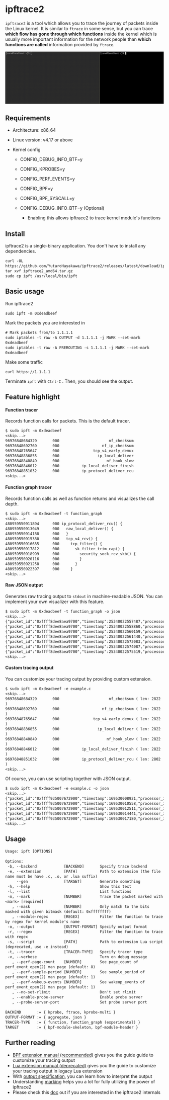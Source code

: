 # ipftrace2

`ipftrace2` is a tool which allows you to trace the journey of packets inside the Linux kernel. It is similar to `ftrace` in some sense, but you can trace **which flow has gone through which functions** inside the kernel which is usually more important information for the network people than **which functions are called** information provided by `ftrace`.

![demo](img/demo.gif)

## Requirements

- Architecture: x86_64

- Linux version: v4.17 or above

- Kernel config

  - CONFIG_DEBUG_INFO_BTF=y
  - CONFIG_KPROBES=y
  - CONFIG_PERF_EVENTS=y
  - CONFIG_BPF=y
  - CONFIG_BPF_SYSCALL=y

  - CONFIG_DEBUG_INFO_BTF=y (Optional)
    - Enabling this allows ipftrace2 to trace kernel module's functions

## Install

ipftrace2 is a single-binary application. You don't have to install any dependencies.

```
curl -OL https://github.com/YutaroHayakawa/ipftrace2/releases/latest/download/ipftrace2_amd64.tar.gz
tar xvf ipftrace2_amd64.tar.gz
sudo cp ipft /usr/local/bin/ipft
```

## Basic usage

Run ipftrace2

```
sudo ipft -m 0xdeadbeef
```

Mark the packets you are interested in

```
# Mark packets from/to 1.1.1.1
sudo iptables -t raw -A OUTPUT -d 1.1.1.1 -j MARK --set-mark 0xdeadbeef
sudo iptables -t raw -A PREROUTING -s 1.1.1.1 -j MARK --set-mark 0xdeadbeef
```

Make some traffic

```
curl https://1.1.1.1
```

Terminate `ipft` with `Ctrl-C` . Then, you should see the output.

## Feature highlight

#### Function tracer

Records function calls for packets. This is the default tracer.

```
$ sudo ipft -m 0xdeadbeef
<skip...>
96976848684329       000                      nf_checksum
96976848692769       000                   nf_ip_checksum
96976848765647       000               tcp_v4_early_demux
96976848836855       000                 ip_local_deliver
96976848840849       000                     nf_hook_slow
96976848846012       000          ip_local_deliver_finish
96976848851032       000          ip_protocol_deliver_rcu
<skip...>
```

#### Function graph tracer

Records function calls as well as function returns and visualizes the call depth.

```
$ sudo ipft -m 0xdeadbeef -t function_graph
<skip...>
480959550911894      000 ip_protocol_deliver_rcu() {
480959550913049      000   raw_local_deliver() {
480959550914188      000   }
480959550915380      000   tcp_v4_rcv() {
480959550916635      000     tcp_filter() {
480959550917812      000       sk_filter_trim_cap() {
480959550918999      000         security_sock_rcv_skb() {
480959550920116      000         }
480959550921258      000       }
480959550922397      000     }
<skip...>
```

#### Raw JSON output

Generates raw tracing output to `stdout` in machine-readable JSON. You can implement your own visualizer with this feature.

```
$ sudo ipft -m 0xdeadbeef -t function_graph -o json
<skip...>
{"packet_id":"0xffff8dee8aea9700","timestamp":25340022557487,"processor_id":0,"function":"validate_xmit_xfrm","is_return":false}
{"packet_id":"0xffff8dee8aea9700","timestamp":25340022558860,"processor_id":0,"function":"validate_xmit_xfrm","is_return":true}
{"packet_id":"0xffff8dee8aea9700","timestamp":25340022560159,"processor_id":0,"function":"validate_xmit_skb","is_return":true}
{"packet_id":"0xffff8dee8aea9700","timestamp":25340022561440,"processor_id":0,"function":"validate_xmit_skb_list","is_return":true}
{"packet_id":"0xffff8dee8aea9700","timestamp":25340022572083,"processor_id":0,"function":"dev_hard_start_xmit","is_return":false}
{"packet_id":"0xffff8dee8aea9700","timestamp":25340022574087,"processor_id":0,"function":"skb_clone_tx_timestamp","is_return":false}
{"packet_id":"0xffff8dee8aea9700","timestamp":25340022575519,"processor_id":0,"function":"skb_clone_tx_timestamp","is_return":true}
<skip...>
```

#### Custom tracing output

You can customize your tracing output by providing custom extension.

```
$ sudo ipft -m 0xdeadbeef -e example.c
<skip...>
96976848684329       000                      nf_checksum ( len: 2822 )
96976848692769       000                   nf_ip_checksum ( len: 2822 )
96976848765647       000               tcp_v4_early_demux ( len: 2822 )
96976848836855       000                 ip_local_deliver ( len: 2822 )
96976848840849       000                     nf_hook_slow ( len: 2822 )
96976848846012       000          ip_local_deliver_finish ( len: 2822 )
96976848851032       000          ip_protocol_deliver_rcu ( len: 2802 )
<skip...>
```

Of course, you can use scripting together with JSON output.

```
$ sudo ipft -m 0xdeadbeef -e example.c -o json
<skip...>
{"packet_id":"0xffff935007672900","timestamp":169530008921,"processor_id":0,"function":"__ip_finish_output","is_return":false,"len":"40"}
{"packet_id":"0xffff935007672900","timestamp":169530010558,"processor_id":0,"function":"ip_finish_output2","is_return":false,"len":"40"}
{"packet_id":"0xffff935007672900","timestamp":169530012511,"processor_id":0,"function":"dev_queue_xmit","is_return":false,"len":"54"}
{"packet_id":"0xffff935007672900","timestamp":169530014441,"processor_id":0,"function":"__dev_queue_xmit","is_return":false,"len":"54"}
{"packet_id":"0xffff935007672900","timestamp":169530017180,"processor_id":0,"function":"netdev_core_pick_tx","is_return":false,"len":"54"}
<skip...>
```

## Usage

```
Usage: ipft [OPTIONS]

Options:
 -b, --backend            [BACKEND]       Specify trace backend
 -e, --extension          [PATH]          Path to extension (the file name must be have .c, .o, or .lua suffix)
     --gen                [TARGET]        Generate something
 -h, --help                               Show this text
 -l, --list                               List functions
 -m, --mark               [NUMBER]        Trace the packet marked with <mark> [required]
   , --mask               [NUMBER]        Only match to the bits masked with given bitmask (default: 0xffffffff)
   , --module-regex       [REGEX]         Filter the function to trace by regex for kernel module's name
 -o, --output             [OUTPUT-FORMAT] Specify output format
 -r, --regex              [REGEX]         Filter the function to trace with regex
 -s, --script             [PATH]          Path to extension Lua script (deprecated, use -e instead)
 -t, --tracer             [TRACER-TYPE]   Specify tracer type
 -v, --verbose                            Turn on debug message
   , --perf-page-count    [NUMBER]        See page_count of perf_event_open(2) man page (default: 8)
   , --perf-sample-period [NUMBER]        See sample_period of perf_event_open(2) man page (default: 1)
   , --perf-wakeup-events [NUMBER]        See wakeup_events of perf_event_open(2) man page (default: 1)
   , --no-set-rlimit                      Don't set rlimit
   , --enable-probe-server                Enable probe server
   , --probe-server-port                  Set probe server port

BACKEND       := { kprobe, ftrace, kprobe-multi }
OUTPUT-FORMAT := { aggregate, json }
TRACER-TYPE   := { function, function_graph (experimental) }
TARGET        := { bpf-module-skeleton, bpf-module-header }
```

## Further reading

- [BPF extension manual (recommended)](docs/bpf_extension.md) gives you the guide guide to customize your tracing output
- [Lua extension manual (deprecated)](docs/lua_extension.md) gives you the guide to customize your tracing output in legacy Lua extension
- With [output specification](docs/output.md), you can learn how to interpret the output
- Understanding [marking](docs/marking.md) helps you a lot for fully utilizing the power of ipftrace2
- Please check this [doc](docs/internals.md) out if you are interested in the ipftrace2 internals
